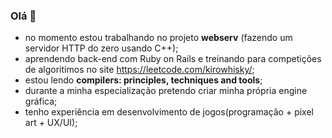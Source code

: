 ### Olá 👋

- no momento estou trabalhando no projeto **webserv** (fazendo um servidor HTTP do zero usando C++);
- aprendendo back-end com Ruby on Rails e treinando para competições de algoritimos no site https://leetcode.com/kirowhisky/;
- estou lendo **compilers: principles, techniques and tools**;
- durante a minha especialização pretendo criar minha própria engine gráfica;
- tenho experiência em desenvolvimento de jogos(programação + pixel art + UX/UI);
